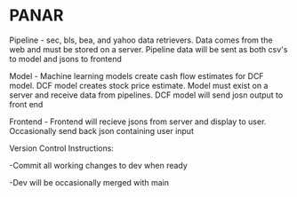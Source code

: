 # PANAR
Pipeline - sec, bls, bea, and yahoo data retrievers. Data comes from the web and must be stored on a server. Pipeline data will be sent as both csv's to model and jsons to frontend

Model - Machine learning models create cash flow estimates for DCF model. DCF model creates stock price estimate. Model must exist on a server and receive data from pipelines. DCF model will send josn output to front end 

Frontend - Frontend will recieve jsons from server and display to user. Occasionally send back json containing user input


Version Control Instructions:

-Commit all working changes to dev when ready

-Dev will be occasionally merged with main 
